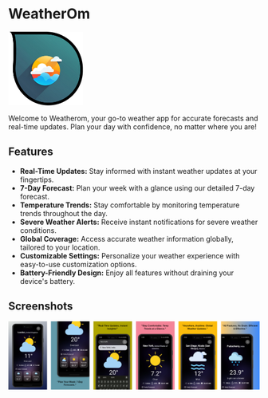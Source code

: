 # WeatherOm

<img src="/assets/images/screenshots/logo_2.png" alt="Weatherom Logo" width="150">

Welcome to Weatherom, your go-to weather app for accurate forecasts and real-time updates. Plan your day with confidence, no matter where you are!

## Features

- **Real-Time Updates:** Stay informed with instant weather updates at your fingertips.
- **7-Day Forecast:** Plan your week with a glance using our detailed 7-day forecast.
- **Temperature Trends:** Stay comfortable by monitoring temperature trends throughout the day.
- **Severe Weather Alerts:** Receive instant notifications for severe weather conditions.
- **Global Coverage:** Access accurate weather information globally, tailored to your location.
- **Customizable Settings:** Personalize your weather experience with easy-to-use customization options.
- **Battery-Friendly Design:** Enjoy all features without draining your device's battery.

## Screenshots

![Weatherom Screenshot](/assets/images/screenshots/group.png)

